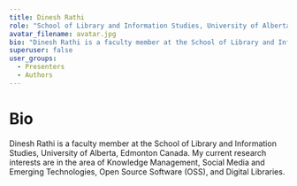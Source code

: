 ```yaml
---
title: Dinesh Rathi
role: "School of Library and Information Studies, University of Alberta"
avatar_filename: avatar.jpg
bio: "Dinesh Rathi is a faculty member at the School of Library and Information Studies, University of Alberta, Edmonton Canada. My current research interests are in the area of Knowledge Management, Social Media and Emerging Technologies, Open Source Software (OSS), and Digital Libraries."
superuser: false
user_groups:
  - Presenters
  - Authors
---
```


# Bio
Dinesh Rathi is a faculty member at the School of Library and Information Studies, University of Alberta, Edmonton Canada. My current research interests are in the area of Knowledge Management, Social Media and Emerging Technologies, Open Source Software (OSS), and Digital Libraries.
